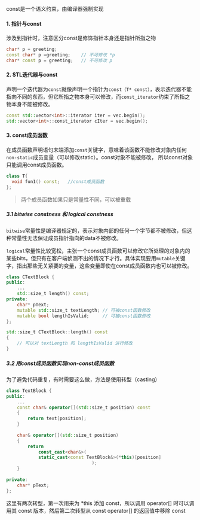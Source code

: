 const是一个语义约束，由编译器强制实现

#### 1. 指针与const

涉及到指针时，注意区分const是修饰指针本身还是指针所指之物

```cpp
char* p = greeting;
const char* p =greeting;    // 不可修改 *p
char* const p = greeting;   // 不可修改 p
```

#### 2. STL迭代器与const

声明一个迭代器为`const`就像声明一个指针为`const（T* const）`，表示迭代器不能指向不同的东西，但它所指之物本身可以修改，而`const_iterator`约束了所指之物本身不能被修改。

```cpp
const std::vector<int>::iterator iter = vec.begin();
std::vector<int>::const_iterator cIter = vec.begin();
```

#### 3. const成员函数

在成员函数声明语句末端添加`const`关键字，意味着该函数不能修改对象内任何`non-static`成员变量（可以修改static）。const对象不能被修改， 所以const对象只能调用const成员函数。

```cpp
class T{
  void fun1() const;   //const成员函数
};
```

> 两个成员函数如果只是常量性不同，可以被重载

##### 3.1 bitwise constness 和 logical constness

`bitwise`常量性是编译器规定的，表示对象内部的任何一个字节都不被修改，但这种常量性无法保证成员指针指向的data不被修改。

`logical`常量性比较宽松，主张一个const成员函数可以修改它所处理的对象内的某些bits，但只有在客户端侦测不出的情况下才行。具体实现要用`mutable`关键字，指出那些无关紧要的变量，这些变量即使在const成员函数内也可以被修改。

```cpp
class CTextBlock {
public:
    ...
	std::size_t length() const;
private:
    char* pText;
    mutable std::size_t textLength; // 可被const函数修改
    mutable bool lengthIsValid;		// 可被const函数修改
};

std::size_t CTextBlock::length() const
{
    // 可以对 textLength 和 lengthIsValid 进行修改
}
```

##### 3.2 用const成员函数实现non-const成员函数

为了避免代码重复，有时需要这么做，方法是使用转型（casting）

```cpp
class TextBlock {
public:
    ...
	const char& operator[](std::size_t position) const 
    {
        return text[position];
    }
    
    char& operator[](std::size_t position)
    {
    	return 
            const_cast<char&>(
            static_cast<const TextBlock&>(*this)[position]
                                );
    }
    
private:
    char* pText;
};
```

这里有两次转型，第一次用来为 *this 添加 const，所以调用 operator[] 时可以调用其 const 版本，然后第二次转型从 const operator[] 的返回值中移除 const

